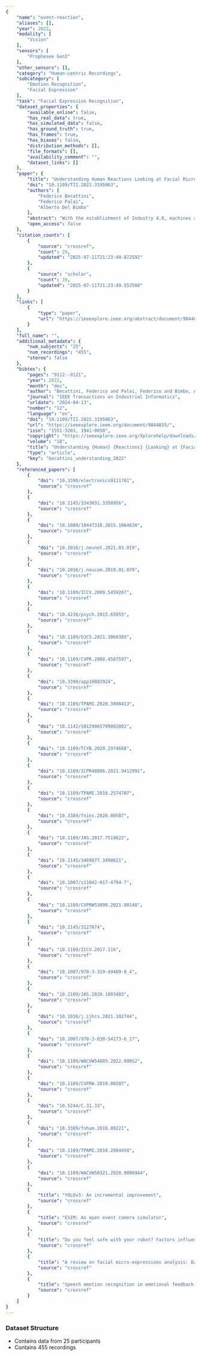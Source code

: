 ```yaml
---
{
    "name": "event-reaction",
    "aliases": [],
    "year": 2022,
    "modality": [
        "Vision"
    ],
    "sensors": [
        "Prophesee Gen3"
    ],
    "other_sensors": [],
    "category": "Human-centric Recordings",
    "subcategory": [
        "Emotion Recognition",
        "Facial Expression"
    ],
    "task": "Facial Expression Recognition",
    "dataset_properties": {
        "available_online": false,
        "has_real_data": true,
        "has_simulated_data": false,
        "has_ground_truth": true,
        "has_frames": true,
        "has_biases": false,
        "distribution_methods": [],
        "file_formats": [],
        "availability_comment": "",
        "dataset_links": []
    },
    "paper": {
        "title": "Understanding Human Reactions Looking at Facial Microexpressions With an Event Camera",
        "doi": "10.1109/TII.2022.3195063",
        "authors": [
            "Federico Becattini",
            "Federico Palai",
            "Alberto Del Bimbo"
        ],
        "abstract": "With the establishment of Industry 4.0, machines are now required to interact with workers. By observing biometrics they can assess if humans are authorized, or mentally and physically \ufb01t to work. Understanding body language, makes human\u2013machine interaction more natural, secure, and effective. Nonetheless, traditional cameras have limitations; low frame rate and dynamic range hinder a comprehensive human understanding. This poses a challenge, since faces undergo frequent instantaneous microexpressions. In addition, this is privacy-sensitive information that must be protected. We propose to model expressions with event cameras, bio-inspired vision sensors that have found application within the Industry 4.0 scope. They capture motion at millisecond rates and work under challenging conditions like low illumination and highly dynamic scenes. Such cameras are also privacy-preserving, making them extremely interesting for industry. We show that using event cameras, we can understand human reactions by only observing facial expressions. Comparison with red-green-blue (RGB)-based modeling demonstrates improved effectiveness and robustness.",
        "open_access": false
    },
    "citation_counts": [
        {
            "source": "crossref",
            "count": 29,
            "updated": "2025-07-11T21:23:49.872592"
        },
        {
            "source": "scholar",
            "count": 39,
            "updated": "2025-07-11T21:23:49.552588"
        }
    ],
    "links": [
        {
            "type": "paper",
            "url": "https://ieeexplore.ieee.org/abstract/document/9844855"
        }
    ],
    "full_name": "",
    "additional_metadata": {
        "num_subjects": "25",
        "num_recordings": "455",
        "stereo": false
    },
    "bibtex": {
        "pages": "9112--9121",
        "year": 2022,
        "month": "dec",
        "author": "Becattini, Federico and Palai, Federico and Bimbo, Alberto Del",
        "journal": "IEEE Transactions on Industrial Informatics",
        "urldate": "2024-04-13",
        "number": "12",
        "language": "en",
        "doi": "10.1109/TII.2022.3195063",
        "url": "https://ieeexplore.ieee.org/document/9844855/",
        "issn": "1551-3203, 1941-0050",
        "copyright": "https://ieeexplore.ieee.org/Xplorehelp/downloads/license-information/IEEE.html",
        "volume": "18",
        "title": "Understanding {Human} {Reactions} {Looking} at {Facial} {Microexpressions} {With} an {Event} {Camera}",
        "type": "article",
        "key": "becattini_understanding_2022"
    },
    "referenced_papers": [
        {
            "doi": "10.3390/electronics9111761",
            "source": "crossref"
        },
        {
            "doi": "10.1145/3343031.3350956",
            "source": "crossref"
        },
        {
            "doi": "10.1080/10447318.2015.1064638",
            "source": "crossref"
        },
        {
            "doi": "10.1016/j.neunet.2021.03.019",
            "source": "crossref"
        },
        {
            "doi": "10.1016/j.neucom.2019.01.079",
            "source": "crossref"
        },
        {
            "doi": "10.1109/ICCV.2009.5459207",
            "source": "crossref"
        },
        {
            "doi": "10.4236/psych.2015.65055",
            "source": "crossref"
        },
        {
            "doi": "10.1109/OJCS.2021.3068385",
            "source": "crossref"
        },
        {
            "doi": "10.1109/CVPR.2008.4587597",
            "source": "crossref"
        },
        {
            "doi": "10.3390/app10082924",
            "source": "crossref"
        },
        {
            "doi": "10.1109/TPAMI.2020.3008413",
            "source": "crossref"
        },
        {
            "doi": "10.1142/S0129065709002002",
            "source": "crossref"
        },
        {
            "doi": "10.1109/TCYB.2020.2974688",
            "source": "crossref"
        },
        {
            "doi": "10.1109/ICPR48806.2021.9412991",
            "source": "crossref"
        },
        {
            "doi": "10.1109/TPAMI.2016.2574707",
            "source": "crossref"
        },
        {
            "doi": "10.3389/fnins.2020.00587",
            "source": "crossref"
        },
        {
            "doi": "10.1109/JAS.2017.7510622",
            "source": "crossref"
        },
        {
            "doi": "10.1145/3469877.3490621",
            "source": "crossref"
        },
        {
            "doi": "10.1007/s11042-017-4794-7",
            "source": "crossref"
        },
        {
            "doi": "10.1109/CVPRW53098.2021.00148",
            "source": "crossref"
        },
        {
            "doi": "10.1145/3127874",
            "source": "crossref"
        },
        {
            "doi": "10.1109/ICCV.2017.116",
            "source": "crossref"
        },
        {
            "doi": "10.1007/978-3-319-49409-8_4",
            "source": "crossref"
        },
        {
            "doi": "10.1109/JAS.2020.1003483",
            "source": "crossref"
        },
        {
            "doi": "10.1016/j.ijhcs.2021.102744",
            "source": "crossref"
        },
        {
            "doi": "10.1007/978-3-030-54173-6_17",
            "source": "crossref"
        },
        {
            "doi": "10.1109/WACVW54805.2022.00052",
            "source": "crossref"
        },
        {
            "doi": "10.1109/CVPRW.2019.00207",
            "source": "crossref"
        },
        {
            "doi": "10.5244/C.31.33",
            "source": "crossref"
        },
        {
            "doi": "10.3389/fnhum.2018.00221",
            "source": "crossref"
        },
        {
            "doi": "10.1109/TPAMI.2018.2884458",
            "source": "crossref"
        },
        {
            "doi": "10.1109/WACVW50321.2020.9096944",
            "source": "crossref"
        },
        {
            "title": "YOLOv3: An incremental improvement",
            "source": "crossref"
        },
        {
            "title": "ESIM: An open event camera simulator",
            "source": "crossref"
        },
        {
            "title": "Do you feel safe with your robot? Factors influencing perceived safety in human-robot interaction based on subjective and objective measures",
            "source": "crossref"
        },
        {
            "title": "A review on facial micro-expressions analysis: Datasets, features and metrics",
            "source": "crossref"
        },
        {
            "title": "Speech emotion recognition in emotional feedback for human-robot interaction",
            "source": "crossref"
        }
    ]
}
---
```



### Dataset Structure 


- Contains data from 25 participants
- Contains 455 recordings